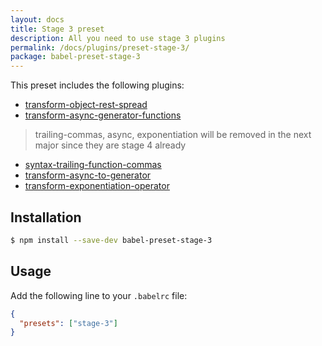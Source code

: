```yaml
---
layout: docs
title: Stage 3 preset
description: All you need to use stage 3 plugins
permalink: /docs/plugins/preset-stage-3/
package: babel-preset-stage-3
---
```


This preset includes the following plugins:

- [transform-object-rest-spread](/docs/plugins/transform-object-rest-spread/)
- [transform-async-generator-functions](/docs/plugins/transform-async-generator-functions/)

> trailing-commas, async, exponentiation will be removed in the next major since they are stage 4 already

- [syntax-trailing-function-commas](/docs/plugins/syntax-trailing-function-commas/)
- [transform-async-to-generator](/docs/plugins/transform-async-to-generator/)
- [transform-exponentiation-operator](/docs/plugins/transform-exponentiation-operator/)

## Installation

```sh
$ npm install --save-dev babel-preset-stage-3
```

## Usage

Add the following line to your `.babelrc` file:

```json
{
  "presets": ["stage-3"]
}
```
